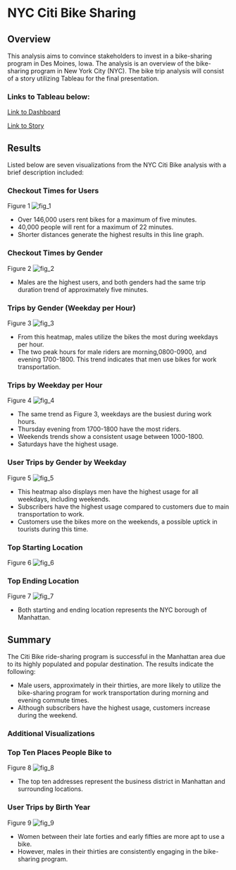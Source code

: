# NYC Citi Bike Sharing
## Overview
This analysis aims to convince stakeholders to invest in a bike-sharing program in Des Moines, Iowa. The analysis is an overview of the bike-sharing program in New York City (NYC). The bike trip analysis will consist of a story utilizing Tableau for the final presentation.
### Links to Tableau below:
[Link to Dashboard](https://public.tableau.com/views/NYCCitiBikeChallengeDashboard/NYCCitiBikeChallengeDashboard?:language=en-US&:display_count=n&:origin=viz_share_link)

[Link to Story](https://public.tableau.com/views/NYCCitiBikeChallengeStory_16532714463770/NYCCitiBikeChallengeStory?:language=en-US&publish=yes&:display_count=n&:origin=viz_share_link)

## Results
Listed below are seven visualizations from the NYC Citi Bike analysis with a brief description included:

### Checkout Times for Users
Figure 1
![fig_1](https://user-images.githubusercontent.com/96746207/169902891-a4f39adb-d879-4b92-866b-0627416cf80e.png)
- Over 146,000 users rent bikes for a maximum of five minutes.
- 40,000 people will rent for a maximum of 22 minutes.
- Shorter distances generate the highest results in this line graph. 

### Checkout Times by Gender
Figure 2
![fig_2](https://user-images.githubusercontent.com/96746207/169902899-4446476c-67f6-4fe2-ad4a-a84d44ccb8cd.png)
- Males are the highest users, and both genders had the same trip duration trend of approximately five minutes. 

### Trips by Gender (Weekday per Hour)
Figure 3
![fig_3](https://user-images.githubusercontent.com/96746207/169902908-db1f7350-6dc2-4b90-b0d9-5260ef0a8b50.png)
- From this heatmap, males utilize the bikes the most during weekdays per hour.
- The two peak hours for male riders are morning,0800-0900, and evening 1700-1800. This trend indicates that men use bikes for work transportation.
### Trips by Weekday per Hour
Figure 4
![fig_4](https://user-images.githubusercontent.com/96746207/169902920-bc4c3f95-ed33-49aa-b9f6-26fc90b80817.png)
- The same trend as Figure 3, weekdays are the busiest during work hours.
- Thursday evening from 1700-1800 have the most riders.
- Weekends trends show a consistent usage between 1000-1800.
- Saturdays have the highest usage.

### User Trips by Gender by Weekday
Figure 5
![fig_5](https://user-images.githubusercontent.com/96746207/169902931-edf07d6d-0224-4db6-98de-45dcbce5a70d.png)
- This heatmap also displays men have the highest usage for all weekdays, including weekends.
- Subscribers have the highest usage compared to customers due to main transportation to work.
- Customers use the bikes more on the weekends, a possible uptick in tourists during this time. 

### Top Starting Location
Figure 6 
![fig_6](https://user-images.githubusercontent.com/96746207/169902935-e30454cd-2446-4784-8ac9-0494de7d709d.png)

### Top Ending Location
Figure 7
![fig_7](https://user-images.githubusercontent.com/96746207/169902943-30b32072-a9b1-43a6-8770-586f440d1556.png)
- Both starting and ending location represents the NYC borough of Manhattan.

## Summary
The Citi Bike ride-sharing program is successful in the Manhattan area due to its highly populated and popular destination. 
The results indicate the following:
- Male users, approximately in their thirties, are more likely to utilize the bike-sharing program for work transportation during morning and evening commute times.
- Although subscribers have the highest usage, customers increase during the weekend.

### Additional Visualizations
### Top Ten Places People Bike to
Figure 8
![fig_8](https://user-images.githubusercontent.com/96746207/169902953-71a00ee0-6c87-4630-8911-fb2ab7c87ad0.png)
- The top ten addresses represent the business district in Manhattan and surrounding locations.   

### User Trips by Birth Year
Figure 9
![fig_9](https://user-images.githubusercontent.com/96746207/169902960-d2021943-382d-4bce-8b6c-e3078e4f2f69.png)
- Women between their late forties and early fifties are more apt to use a bike.
- However, males in their thirties are consistently engaging in the bike-sharing program.    

  









